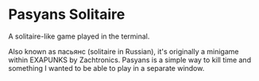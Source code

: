 # Pasyans Solitaire
A solitaire-like game played in the terminal.

Also known as пасьянс (solitaire in Russian), it's originally a minigame within EXAPUNKS by Zachtronics. Pasyans is a simple way to kill time and something I wanted to be able to play in a separate window.
